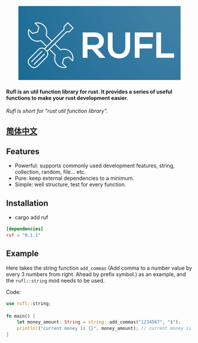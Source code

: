 <div align=center>
<img src="./logo.png" width="439" height="200"/>
<br/>
</div>

#### Rufl is an util function library for rust. It provides a series of useful functions to make your rust development easier.

_Rufl is short for "rust util function library"._

## [简体中文](./README_zh-CN.md)

## Features

- Powerful: supports commonly used development features, string, collection, random, file... etc.
- Pure: keep external dependencies to a minimum.
- Simple: well structure, test for every function.

## Installation
- cargo add ruf

```toml
[dependencies]
ruf = "0.1.1"
```

## Example

Here takes the string function `add_commas` (Add comma to a number value by every 3 numbers from right. Ahead by prefix symbol.) as an example, and the `rufl::string` mod needs to be used.

Code:
```rust
use rufl::string;

fn main() {
    let money_amount: String = string::add_commas("1234567", "$");
    println!("current money is {}", money_amount); // current money is $1,234,567
}
```